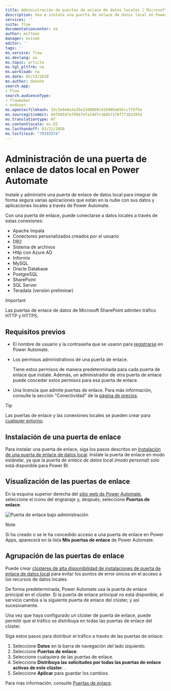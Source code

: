 ```yaml
---
title: Administración de puertas de enlace de datos locales | Microsoft Docs
description: Vea e instale una puerta de enlace de datos local en Power Automate.
services: ''
suite: flow
documentationcenter: na
author: msftman
manager: kvivek
editor: ''
tags: ''
ms.service: flow
ms.devlang: na
ms.topic: article
ms.tgt_pltfrm: na
ms.workload: na
ms.date: 02/13/2020
ms.author: deonhe
search.app:
- Flow
search.audienceType:
- flowmaker
- enduser
ms.openlocfilehash: 33c2e0e6a3a35e23d0889cd19908a055cc7f5f5e
ms.sourcegitcommit: 84fb0547e79567efa19d7c16857176f7f1b53934
ms.translationtype: HT
ms.contentlocale: es-ES
ms.lasthandoff: 03/12/2020
ms.locfileid: "79193574"
---
```

# <a name="manage-an-on-premises-data-gateway-in-power-automate"></a>Administración de una puerta de enlace de datos local en Power Automate


Instale y administre una puerta de enlace de datos local para integrar de forma segura varias aplicaciones que están en la nube con sus datos y aplicaciones locales a través de Power Automate.

Con una puerta de enlace, puede conectarse a datos locales a través de estas conexiones:

* Apache Impala
* Conectores personalizados creados por el usuario
* DB2
* Sistema de archivos
* Http con Azure AD
* Informix
* MySQL
* Oracle Database
* PostgreSQL
* SharePoint
* SQL Server
* Teradata (versión preliminar)

> [!IMPORTANT]
> Las puertas de enlace de datos de Microsoft SharePoint admiten tráfico HTTP y HTTPS.

## <a name="prerequisites"></a>Requisitos previos

* El nombre de usuario y la contraseña que se usaron para [registrarse](sign-up-sign-in.md) en Power Automate.
* Los permisos administrativos de una puerta de enlace.

  Tiene estos permisos de manera predeterminada para cada puerta de enlace que instale. Además, un administrador de otra puerta de enlace puede conceder estos permisos para esa puerta de enlace.
* Una licencia que admite puertas de enlace. Para más información, consulte la sección "Conectividad" de la [página de precios](https://flow.microsoft.com/pricing/).

> [!TIP]
> Las puertas de enlace y las conexiones locales se pueden crear para [cualquier entorno](environments-overview-maker.md).

## <a name="install-a-gateway"></a>Instalación de una puerta de enlace

Para instalar una puerta de enlace, siga los pasos descritos en [Instalación de una puerta de enlace de datos local](/data-integration/gateway/service-gateway-install). Instale la puerta de enlace en modo estándar, ya que la _puerta de enlace de datos local (modo personal)_ solo está disponible para Power BI.

## <a name="view-your-gateways"></a>Visualización de las puertas de enlace

En la esquina superior derecha del [sitio web de Power Automate](https://flow.microsoft.com), seleccione el icono del engranaje y, después, seleccione **Puertas de enlace**.

![Puerta de enlace bajo administración][1]

> [!NOTE]
> Si ha creado o se le ha concedido acceso a una puerta de enlace en Power Apps, aparecerá en la lista **Mis puertas de enlace** de Power Automate.

## <a name="cluster-your-gateways"></a>Agrupación de las puertas de enlace

Puede crear [clústeres de alta disponibilidad de instalaciones de puerta de enlace de datos local](/data-integration/gateway/service-gateway-high-availability-clusters) para evitar los puntos de error únicos en el acceso a los recursos de datos locales.

De forma predeterminada, Power Automate usa la puerta de enlace principal en el clúster. Si la puerta de enlace principal no está disponible, el servicio cambia a la siguiente puerta de enlace del clúster, y así sucesivamente.

Una vez que haya configurado un clúster de puerta de enlace, puede permitir que el tráfico se distribuya en todas las puertas de enlace del clúster.

Siga estos pasos para distribuir el tráfico a través de las puertas de enlace:

1. Seleccione **Datos** en la barra de navegación del lado izquierdo.
1. Seleccione **Puertas de enlace**.
1. Seleccione cualquiera de las puertas de enlace.
1. Seleccione **Distribuya las solicitudes por todas las puertas de enlace activas de este clúster.** .
1. Seleccione **Aplicar** para guardar los cambios.

Para más información, consulte [Puertas de enlace](gateway-reference.md).

<!-- Image references -->
[1]: ./media/manage-gateway/view-gateways.png
